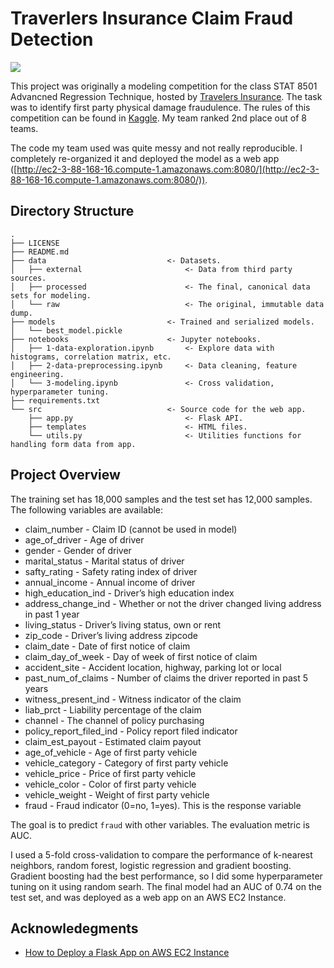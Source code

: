 # Traverlers Insurance Claim Fraud Detection

![](https://i.imgur.com/QffJHZY.gif)

This project was originally a modeling competition for the class STAT 8501 Advancned Regression Technique, hosted by [Travelers Insurance](https://www.travelers.com). The task was to identify first party physical damage fraudulence. The rules of this competition can be found in [Kaggle](https://www.kaggle.com/c/2018-trv-statistical-modeling-competition-umn). My team ranked 2nd place out of 8 teams.

The code my team used was quite messy and not really reproducible. I completely re-organized it and deployed the model as a web app ([http://ec2-3-88-168-16.compute-1.amazonaws.com:8080/](http://ec2-3-88-168-16.compute-1.amazonaws.com:8080/)).

## Directory Structure

```
.
├── LICENSE
├── README.md
├── data                           <- Datasets.
│   ├── external                       <- Data from third party sources.
│   ├── processed                      <- The final, canonical data sets for modeling.
│   └── raw                            <- The original, immutable data dump.
├── models                         <- Trained and serialized models.
│   └── best_model.pickle
├── notebooks                      <- Jupyter notebooks.
│   ├── 1-data-exploration.ipynb       <- Explore data with histograms, correlation matrix, etc.
│   ├── 2-data-preprocessing.ipynb     <- Data cleaning, feature engineering.
│   └── 3-modeling.ipynb               <- Cross validation, hyperparameter tuning.
├── requirements.txt               
└── src                            <- Source code for the web app.
    ├── app.py                         <- Flask API.
    ├── templates                      <- HTML files.
    └── utils.py                       <- Utilities functions for handling form data from app.
```

## Project Overview

The training set has 18,000 samples and the test set has 12,000 samples. The following variables are available:

- claim_number - Claim ID (cannot be used in model)
- age_of_driver - Age of driver
- gender - Gender of driver
- marital_status - Marital status of driver
- safty_rating - Safety rating index of driver
- annual_income - Annual income of driver
- high_education_ind - Driver’s high education index
- address_change_ind - Whether or not the driver changed living address in past 1 year
- living_status - Driver’s living status, own or rent
- zip_code - Driver’s living address zipcode
- claim_date - Date of first notice of claim
- claim_day_of_week - Day of week of first notice of claim
- accident_site - Accident location, highway, parking lot or local
- past_num_of_claims - Number of claims the driver reported in past 5 years
- witness_present_ind - Witness indicator of the claim
- liab_prct - Liability percentage of the claim
- channel - The channel of policy purchasing
- policy_report_filed_ind - Policy report filed indicator
- claim_est_payout - Estimated claim payout
- age_of_vehicle - Age of first party vehicle
- vehicle_category - Category of first party vehicle
- vehicle_price - Price of first party vehicle
- vehicle_color - Color of first party vehicle
- vehicle_weight - Weight of first party vehicle
- fraud - Fraud indicator (0=no, 1=yes). This is the response variable

The goal is to predict `fraud` with other variables. The evaluation metric is AUC.

I used a 5-fold cross-validation to compare the performance of k-nearest neighbors, random forest, logistic regression and gradient boosting. Gradient boosting had the best performance, so I did some hyperparameter tuning on it using random searh. The final model had an AUC of 0.74 on the test set, and was deployed as a web app on an AWS EC2 Instance.

## Acknowledegments

- [How to Deploy a Flask App on AWS EC2 Instance](https://www.twilio.com/blog/deploy-flask-python-app-aws)